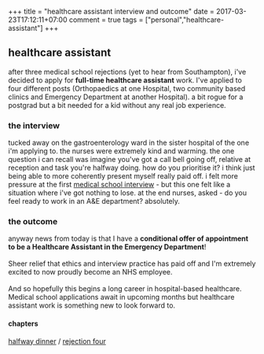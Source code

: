 +++
title = "healthcare assistant interview and outcome"
date = 2017-03-23T17:12:11+07:00
comment = true
tags = ["personal","healthcare-assistant"]
+++



## healthcare assistant
after three medical school rejections (yet to hear from Southampton), i've decided to apply for **full-time healthcare assistant** work. I've applied to four different posts (Orthopaedics at one Hospital, two community based clinics and Emergency Department at another Hospital). a bit rogue for a postgrad but a bit needed for a kid without any real job experience.

### the interview
tucked away on the gastroenterology ward in the sister hospital of the one i'm applying to. the nurses were extremely kind and warming. the one question i can recall was imagine you've got a call bell going off, relative at reception and task you're halfway doing. how do you prioritise it? i think just being able to more coherently present myself really paid off. i felt more pressure at the first [medical school interview](/posts/rejection-one) - but this one felt like a situation where i've got nothing to lose. at the end nurses, asked - do you feel ready to work in an A&E department? absolutely.
### the outcome
anyway news from today is that I have a **conditional offer of appointment to be a Healthcare Assistant in the Emergency Department**!
\
\
Sheer relief that ethics and interview practice has paid off and I'm extremely excited to now proudly become an NHS employee.
\
\
And so hopefully this begins a long career in hospital-based healthcare. Medical school applications await in upcoming months but healthcare assistant work is something new to look forward to.
#### chapters
[halfway dinner](/posts/halfway-dinner) / [rejection four](/posts/rejection-four)